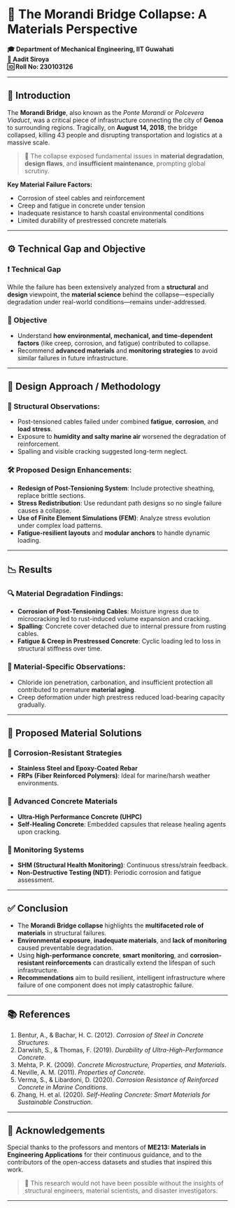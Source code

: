 # 🌉 The Morandi Bridge Collapse: A Materials Perspective

**🎓 Department of Mechanical Engineering, IIT Guwahati**  
**👤 Aadit Siroya**  
**🆔 Roll No: 230103126**

---

## 📖 Introduction

The **Morandi Bridge**, also known as the *Ponte Morandi* or *Polcevera Viaduct*, was a critical piece of infrastructure connecting the city of **Genoa** to surrounding regions. Tragically, on **August 14, 2018**, the bridge collapsed, killing 43 people and disrupting transportation and logistics at a massive scale.

> 🧩 The collapse exposed fundamental issues in **material degradation**, **design flaws**, and **insufficient maintenance**, prompting global scrutiny.

**Key Material Failure Factors:**
- Corrosion of steel cables and reinforcement
- Creep and fatigue in concrete under tension
- Inadequate resistance to harsh coastal environmental conditions
- Limited durability of prestressed concrete materials

---

## ⚙️ Technical Gap and Objective

### ❗ Technical Gap
While the failure has been extensively analyzed from a **structural** and **design** viewpoint, the **material science** behind the collapse—especially degradation under real-world conditions—remains under-addressed.

### 🎯 Objective
- Understand **how environmental, mechanical, and time-dependent factors** (like creep, corrosion, and fatigue) contributed to collapse.
- Recommend **advanced materials** and **monitoring strategies** to avoid similar failures in future infrastructure.

---

## 🧪 Design Approach / Methodology

### 🔧 Structural Observations:
- Post-tensioned cables failed under combined **fatigue**, **corrosion**, and **load stress**.
- Exposure to **humidity and salty marine air** worsened the degradation of reinforcement.
- Spalling and visible cracking suggested long-term neglect.

### 🛠️ Proposed Design Enhancements:
- **Redesign of Post-Tensioning System**: Include protective sheathing, replace brittle sections.
- **Stress Redistribution**: Use redundant path designs so no single failure causes a collapse.
- **Use of Finite Element Simulations (FEM)**: Analyze stress evolution under complex load patterns.
- **Fatigue-resilient layouts** and **modular anchors** to handle dynamic loading.

---

## 📉 Results

### 🔍 Material Degradation Findings:
- **Corrosion of Post-Tensioning Cables**: Moisture ingress due to microcracking led to rust-induced volume expansion and cracking.
- **Spalling**: Concrete cover detached due to internal pressure from rusting cables.
- **Fatigue & Creep in Prestressed Concrete**: Cyclic loading led to loss in structural stiffness over time.

### 🧪 Material-Specific Observations:
- Chloride ion penetration, carbonation, and insufficient protection all contributed to premature **material aging**.
- Creep deformation under high prestress reduced load-bearing capacity gradually.

---

## 🧬 Proposed Material Solutions

### 🔩 Corrosion-Resistant Strategies
- **Stainless Steel and Epoxy-Coated Rebar**
- **FRPs (Fiber Reinforced Polymers)**: Ideal for marine/harsh weather environments.

### 🧱 Advanced Concrete Materials
- **Ultra-High Performance Concrete (UHPC)**
- **Self-Healing Concrete**: Embedded capsules that release healing agents upon cracking.

### 📡 Monitoring Systems
- **SHM (Structural Health Monitoring)**: Continuous stress/strain feedback.
- **Non-Destructive Testing (NDT)**: Periodic corrosion and fatigue assessment.

---

## ✅ Conclusion

- The **Morandi Bridge collapse** highlights the **multifaceted role of materials** in structural failures.
- **Environmental exposure**, **inadequate materials**, and **lack of monitoring** caused preventable degradation.
- Using **high-performance concrete**, **smart monitoring**, and **corrosion-resistant reinforcements** can drastically extend the lifespan of such infrastructure.
- **Recommendations** aim to build resilient, intelligent infrastructure where failure of one component does not imply catastrophic failure.

---

## 📚 References

1. Bentur, A., & Bachar, H. C. (2012). *Corrosion of Steel in Concrete Structures*.
2. Darwish, S., & Thomas, F. (2019). *Durability of Ultra-High-Performance Concrete*.
3. Mehta, P. K. (2009). *Concrete Microstructure, Properties, and Materials*.
4. Neville, A. M. (2011). *Properties of Concrete*.
5. Verma, S., & Libardoni, D. (2020). *Corrosion Resistance of Reinforced Concrete in Marine Conditions*.
6. Zhang, H. et al. (2020). *Self-Healing Concrete: Smart Materials for Sustainable Construction*.

---

## 🙏 Acknowledgements

Special thanks to the professors and mentors of **ME213: Materials in Engineering Applications** for their continuous guidance, and to the contributors of the open-access datasets and studies that inspired this work.

> 🧠 This research would not have been possible without the insights of structural engineers, material scientists, and disaster investigators.

---

